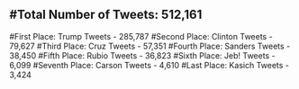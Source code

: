 #Total Number of Tweets: 512,161 
---
#First Place: Trump Tweets - 285,787
#Second Place: Clinton Tweets - 79,627
#Third Place: Cruz Tweets - 57,351
#Fourth Place: Sanders Tweets - 38,450
#Fifth Place: Rubio Tweets - 36,823
#Sixth Place: Jeb! Tweets - 6,099
#Seventh Place: Carson Tweets - 4,610
#Last Place: Kasich Tweets - 3,424
